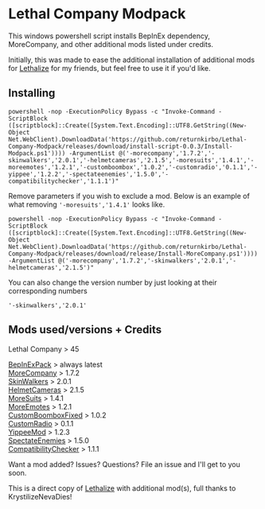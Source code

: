 # Lethal Company Modpack

This windows powershell script installs BepInEx dependency, MoreCompany, and other additional mods listed under credits.

Initially, this was made to ease the additional installation of additional mods for [Lethalize](https://github.com/KrystilizeNevaDies/Lethalize) for my friends, but feel free to use it if you'd like.

## Installing

```
powershell -nop -ExecutionPolicy Bypass -c "Invoke-Command -ScriptBlock ([scriptblock]::Create([System.Text.Encoding]::UTF8.GetString((New-Object Net.WebClient).DownloadData('https://github.com/returnkirbo/Lethal-Company-Modpack/releases/download/install-script-0.0.3/Install-Modpack.ps1')))) -ArgumentList @('-morecompany','1.7.2','-skinwalkers','2.0.1','-helmetcameras','2.1.5','-moresuits','1.4.1','-moreemotes','1.2.1','-customboombox','1.0.2','-customradio','0.1.1','-yippee','1.2.2','-spectateenemies','1.5.0','-compatibilitychecker','1.1.1')" 
```

Remove parameters if you wish to exclude a mod. Below is an example of what removing ``'-moresuits','1.4.1'`` looks like.

``
powershell -nop -ExecutionPolicy Bypass -c "Invoke-Command -ScriptBlock ([scriptblock]::Create([System.Text.Encoding]::UTF8.GetString((New-Object Net.WebClient).DownloadData('https://github.com/returnkirbo/Lethal-Company-Modpack/releases/download/release/Install-MoreCompany.ps1')))) -ArgumentList @('-morecompany','1.7.2','-skinwalkers','2.0.1','-helmetcameras','2.1.5')"
``

You can also change the version number by just looking at their corresponding numbers

``'-skinwalkers','2.0.1'``
                  
## Mods used/versions + Credits

Lethal Company > 45

[BepInExPack](https://thunderstore.io/c/lethal-company/p/BepInEx/BepInExPack/) > always latest
<br>[MoreCompany](https://thunderstore.io/c/lethal-company/p/notnotnotswipez/MoreCompany/) > 1.7.2
<br>[SkinWalkers](https://thunderstore.io/c/lethal-company/p/RugbugRedfern/Skinwalkers/) > 2.0.1
<br>[HelmetCameras](https://thunderstore.io/c/lethal-company/p/RickArg/Helmet_Cameras/) > 2.1.5
<br>[MoreSuits](https://thunderstore.io/c/lethal-company/p/x753/More_Suits/) > 1.4.1
<br>[MoreEmotes](https://thunderstore.io/c/lethal-company/p/Sligili/More_Emotes/) > 1.2.1
<br>[CustomBoomboxFixed](https://thunderstore.io/c/lethal-company/p/rafl/CustomBoomboxMusicFixed/) > 1.0.2
<br>[CustomRadio](https://thunderstore.io/c/lethal-company/p/zerouni/CustomRadio/) > 0.1.1
<br>[YippeeMod](https://thunderstore.io/c/lethal-company/p/sunnobunno/YippeeMod/) > 1.2.3
<br>[SpectateEnemies](https://thunderstore.io/c/lethal-company/p/AllToasters/SpectateEnemies/) > 1.5.0
<br>[CompatibilityChecker](https://thunderstore.io/c/lethal-company/p/Ryokune/CompatibilityChecker/) > 1.1.1

Want a mod added? Issues? Questions? File an issue and I'll get to you soon.

This is a direct copy of [Lethalize](https://github.com/KrystilizeNevaDies/Lethalize) with additional mod(s), full thanks to KrystilizeNevaDies!
